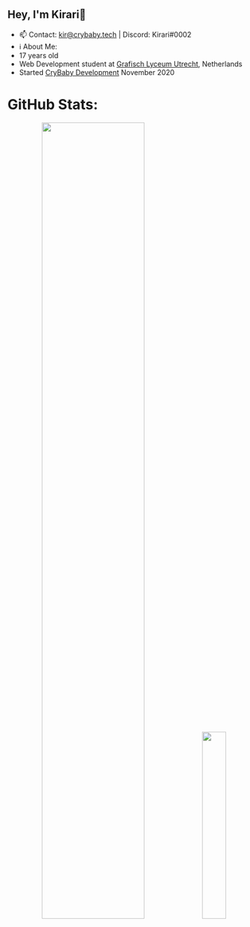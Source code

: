 ## Hey, I'm Kirari👋
* 📫 Contact: kir@crybaby.tech | Discord: Kirari#0002
*  ℹ About Me: 
  * 17 years old
  * Web Development student at [Grafisch Lyceum Utrecht](https://www.glu.nl/opleiding/mediadeveloper/), Netherlands
  * Started [CryBaby Development](https://crybaby.tech/) November 2020

# GitHub Stats:

<p align="center">
  <a><img width="64%" src="https://raw.githubusercontent.com/kir02/summary-cards/master/profile-summary-card-output/github/0-profile-details.svg"></a>
  <a><img width="31%" src="https://raw.githubusercontent.com/kir02/summary-cards/master/profile-summary-card-output/github/1-repos-per-language.svg"></a>
</p>
